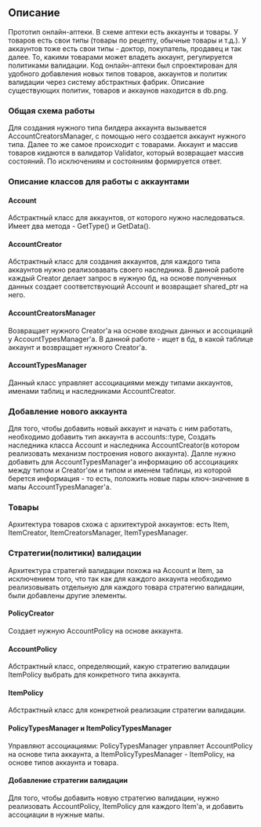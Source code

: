 ## Описание
Прототип онлайн-аптеки. В схеме аптеки есть аккаунты и товары. У товаров есть свои типы (товары по рецепту, обычные товары и т.д.). У аккаунтов тоже есть свои типы - доктор, покупатель, продавец и так далее. То, какими товарами может владеть аккаунт, регулируется политиками валидации. Код онлайн-аптеки был спроектирован для удобного добавления новых типов товаров, аккаунтов и политик валидации через систему абстрактных фабрик. Описание существующих политик, товаров и аккаунов находится в db.png.

### Общая схема работы 
Для создания нужного типа билдера аккаунта вызывается AccountCreatorsManager, с помощью него создается аккаунт нужного типа. Далее то же самое происходит с товарами. Аккаунт и массив товаров кидаются в валидатор Validator, который возвращает массив состояний. По исключениям и состояниям формируется ответ.

### Описание классов для работы с аккаунтами
#### Account
Абстрактный класс для аккаунтов, от которого нужно наследоваться. Имеет два метода - GetType() и GetData().
#### AccountCreator
Абстрактный класс для создания аккаунтов, для каждого типа аккаунтов нужно реализовавать своего наследника. В данной работе каждый Creator делает запрос в нужную бд, на основе полученных данных создает соответствующий Account и возвращает shared_ptr на него. 
#### AccountCreatorsManager
Возвращает нужного Creator'a на основе входных данных и ассоциаций у AccountTypesManager'a. В данной работе - ищет в бд, в какой таблице аккаунт и возвращает нужного Creator'a.
#### AccountTypesManager
Данный класс управляет ассоциациями между типами аккаунтов, именами таблиц и наследниками AccountCreator.

### Добавление нового аккаунта
Для того, чтобы добавить новый аккаунт и начать с ним работать, необходимо добавить тип аккаунта в accounts::type, Создать наследника класса Account и наследника AccountCreator(в котором реализовать механизм построения нового аккаунта). Далле нужно добавить для AccountTypesManager'a информацию об ассоциациях между типом и Creator'ом и типом и именем таблицы, из которой берется информация - то есть, положить новые пары ключ-значение в мапы AccountTypesManager'a.

### Товары
Архитектура товаров схожа с архитектурой аккаунтов: есть Item, ItemCreator, ItemCreatorsManager, ItemTypesManager.

### Стратегии(политики) валидации
Архитектура стратегий валидации похожа на Account и Item, за исключением того, что так как для каждого аккаунта необходимо реализовывать отдельную для каждого товара стратегию валидации, были добавлены другие элементы.

#### PolicyCreator
Создает нужную AccountPolicy на основе аккаунта.

#### AccountPolicy
Абстрактный класс, определяющий, какую стратегию валидации ItemPolicy выбрать для конкретного типа аккаунта. 

#### ItemPolicy
Абстрактный класс для конкретной реализации стратегии валидации.

#### PolicyTypesManager и ItemPolicyTypesManager
Управляют ассоциациями: PolicyTypesManager управляет AccountPolicy на основе типа аккаунта, а ItemPolicyTypesManager - ItemPolicy, на основе типов аккаунта и товара.

#### Добавление стратегии валидации
Для того, чтобы добавить новую стратегию валидации, нужно реализовать AccountPolicy, ItemPolicy для каждого Item'a, и добавить ассоциации в нужные мапы.
